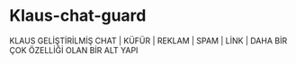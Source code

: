 # Klaus-chat-guard
KLAUS GELİŞTİRİLMİŞ CHAT | KÜFÜR | REKLAM |  SPAM | LİNK | DAHA BİR ÇOK ÖZELLİĞİ OLAN BİR ALT YAPI

